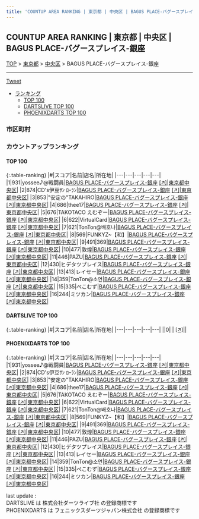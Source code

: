 ```yaml
---
title: 'COUNTUP AREA RANKING | 東京都 | 中央区 | BAGUS PLACE-バグースプレイス-銀座'
---
```

## COUNTUP AREA RANKING | 東京都 | 中央区 | BAGUS PLACE-バグースプレイス-銀座

[TOP](/darts/rank/) > [東京都](/darts/rank/東京都/) > [中央区](/darts/rank/東京都/中央区/) > BAGUS PLACE-バグースプレイス-銀座

___

<a href="https://twitter.com/share?ref_src=twsrc%5Etfw" data-text="COUNTUP AREA RANKING | 東京都中央区BAGUS PLACE-バグースプレイス-銀座" class="twitter-share-button" data-hashtags="DARTSLIVE,PHOENIXDARTS,darts,ダーツ" data-show-count="false">Tweet</a>

* [ランキング](#カウントアップランキング)
    * [TOP 100](#top-100)
    * [DARTSLIVE TOP 100](#dartslive-top-100)
    * [PHOENIXDARTS TOP 100](#phoenixdarts-top-100)

### 市区町村

<ul>

</ul>

### カウントアップランキング

#### TOP 100



{:.table-ranking}
|#|スコア|名前|店名|所在地|
|---|---|---|---|---|
|1|931|<span class="rank-name-pd">yossee♪@戦闘員</span>|<a href="/darts/rank/shops/59136.html">BAGUS PLACE-バグースプレイス-銀座</a> <a href="https://vs.phoenixdarts.com/jp/shop/shopDetailInfo/s_59136?s_seq=59136">[↗]</a>|<a href="/darts/rank/東京都/中央区">東京都中央区</a>|
|2|874|<span class="rank-name-pd">CD&#x27;s伊豆ｻﾝ ﾛｰﾗﾝ</span>|<a href="/darts/rank/shops/59136.html">BAGUS PLACE-バグースプレイス-銀座</a> <a href="https://vs.phoenixdarts.com/jp/shop/shopDetailInfo/s_59136?s_seq=59136">[↗]</a>|<a href="/darts/rank/東京都/中央区">東京都中央区</a>|
|3|853|<span class="rank-name-pd">&quot;安定の&quot;TAKAHIRO</span>|<a href="/darts/rank/shops/59136.html">BAGUS PLACE-バグースプレイス-銀座</a> <a href="https://vs.phoenixdarts.com/jp/shop/shopDetailInfo/s_59136?s_seq=59136">[↗]</a>|<a href="/darts/rank/東京都/中央区">東京都中央区</a>|
|4|686|<span class="rank-name-pd">thee17</span>|<a href="/darts/rank/shops/59136.html">BAGUS PLACE-バグースプレイス-銀座</a> <a href="https://vs.phoenixdarts.com/jp/shop/shopDetailInfo/s_59136?s_seq=59136">[↗]</a>|<a href="/darts/rank/東京都/中央区">東京都中央区</a>|
|5|676|<span class="rank-name-pd">TAKOTACO えむぞー</span>|<a href="/darts/rank/shops/59136.html">BAGUS PLACE-バグースプレイス-銀座</a> <a href="https://vs.phoenixdarts.com/jp/shop/shopDetailInfo/s_59136?s_seq=59136">[↗]</a>|<a href="/darts/rank/東京都/中央区">東京都中央区</a>|
|6|622|<span class="rank-name-pd">VirtualCard</span>|<a href="/darts/rank/shops/59136.html">BAGUS PLACE-バグースプレイス-銀座</a> <a href="https://vs.phoenixdarts.com/jp/shop/shopDetailInfo/s_59136?s_seq=59136">[↗]</a>|<a href="/darts/rank/東京都/中央区">東京都中央区</a>|
|7|621|<span class="rank-name-pd">TonTon@배호나</span>|<a href="/darts/rank/shops/59136.html">BAGUS PLACE-バグースプレイス-銀座</a> <a href="https://vs.phoenixdarts.com/jp/shop/shopDetailInfo/s_59136?s_seq=59136">[↗]</a>|<a href="/darts/rank/東京都/中央区">東京都中央区</a>|
|8|569|<span class="rank-name-pd">FUNKYZ~【和】</span>|<a href="/darts/rank/shops/59136.html">BAGUS PLACE-バグースプレイス-銀座</a> <a href="https://vs.phoenixdarts.com/jp/shop/shopDetailInfo/s_59136?s_seq=59136">[↗]</a>|<a href="/darts/rank/東京都/中央区">東京都中央区</a>|
|9|491|<span class="rank-name-pd">369</span>|<a href="/darts/rank/shops/59136.html">BAGUS PLACE-バグースプレイス-銀座</a> <a href="https://vs.phoenixdarts.com/jp/shop/shopDetailInfo/s_59136?s_seq=59136">[↗]</a>|<a href="/darts/rank/東京都/中央区">東京都中央区</a>|
|10|477|<span class="rank-name-pd">敦煌</span>|<a href="/darts/rank/shops/59136.html">BAGUS PLACE-バグースプレイス-銀座</a> <a href="https://vs.phoenixdarts.com/jp/shop/shopDetailInfo/s_59136?s_seq=59136">[↗]</a>|<a href="/darts/rank/東京都/中央区">東京都中央区</a>|
|11|446|<span class="rank-name-pd">PAZU</span>|<a href="/darts/rank/shops/59136.html">BAGUS PLACE-バグースプレイス-銀座</a> <a href="https://vs.phoenixdarts.com/jp/shop/shopDetailInfo/s_59136?s_seq=59136">[↗]</a>|<a href="/darts/rank/東京都/中央区">東京都中央区</a>|
|12|430|<span class="rank-name-pd">ヒデタツプレイス</span>|<a href="/darts/rank/shops/59136.html">BAGUS PLACE-バグースプレイス-銀座</a> <a href="https://vs.phoenixdarts.com/jp/shop/shopDetailInfo/s_59136?s_seq=59136">[↗]</a>|<a href="/darts/rank/東京都/中央区">東京都中央区</a>|
|13|413|<span class="rank-name-pd">レイセー</span>|<a href="/darts/rank/shops/59136.html">BAGUS PLACE-バグースプレイス-銀座</a> <a href="https://vs.phoenixdarts.com/jp/shop/shopDetailInfo/s_59136?s_seq=59136">[↗]</a>|<a href="/darts/rank/東京都/中央区">東京都中央区</a>|
|14|359|<span class="rank-name-pd">TonTon@소연</span>|<a href="/darts/rank/shops/59136.html">BAGUS PLACE-バグースプレイス-銀座</a> <a href="https://vs.phoenixdarts.com/jp/shop/shopDetailInfo/s_59136?s_seq=59136">[↗]</a>|<a href="/darts/rank/東京都/中央区">東京都中央区</a>|
|15|335|<span class="rank-name-pd">ぺこむず</span>|<a href="/darts/rank/shops/59136.html">BAGUS PLACE-バグースプレイス-銀座</a> <a href="https://vs.phoenixdarts.com/jp/shop/shopDetailInfo/s_59136?s_seq=59136">[↗]</a>|<a href="/darts/rank/東京都/中央区">東京都中央区</a>|
|16|244|<span class="rank-name-pd">ミツカン</span>|<a href="/darts/rank/shops/59136.html">BAGUS PLACE-バグースプレイス-銀座</a> <a href="https://vs.phoenixdarts.com/jp/shop/shopDetailInfo/s_59136?s_seq=59136">[↗]</a>|<a href="/darts/rank/東京都/中央区">東京都中央区</a>|


#### DARTSLIVE TOP 100



{:.table-ranking}
|#|スコア|名前|店名|所在地|
|---|---|---|---|---|
||0|<span class="rank-name-dl"> </span>|<a href="/darts/rank/shops/.html"></a> <a href="">[↗]</a>|<a href="/darts/rank//"></a>|


#### PHOENIXDARTS TOP 100



{:.table-ranking}
|#|スコア|名前|店名|所在地|
|---|---|---|---|---|
|1|931|<span class="rank-name-pd">yossee♪@戦闘員</span>|<a href="/darts/rank/shops/59136.html">BAGUS PLACE-バグースプレイス-銀座</a> <a href="https://vs.phoenixdarts.com/jp/shop/shopDetailInfo/s_59136?s_seq=59136">[↗]</a>|<a href="/darts/rank/東京都/中央区">東京都中央区</a>|
|2|874|<span class="rank-name-pd">CD&#x27;s伊豆ｻﾝ ﾛｰﾗﾝ</span>|<a href="/darts/rank/shops/59136.html">BAGUS PLACE-バグースプレイス-銀座</a> <a href="https://vs.phoenixdarts.com/jp/shop/shopDetailInfo/s_59136?s_seq=59136">[↗]</a>|<a href="/darts/rank/東京都/中央区">東京都中央区</a>|
|3|853|<span class="rank-name-pd">&quot;安定の&quot;TAKAHIRO</span>|<a href="/darts/rank/shops/59136.html">BAGUS PLACE-バグースプレイス-銀座</a> <a href="https://vs.phoenixdarts.com/jp/shop/shopDetailInfo/s_59136?s_seq=59136">[↗]</a>|<a href="/darts/rank/東京都/中央区">東京都中央区</a>|
|4|686|<span class="rank-name-pd">thee17</span>|<a href="/darts/rank/shops/59136.html">BAGUS PLACE-バグースプレイス-銀座</a> <a href="https://vs.phoenixdarts.com/jp/shop/shopDetailInfo/s_59136?s_seq=59136">[↗]</a>|<a href="/darts/rank/東京都/中央区">東京都中央区</a>|
|5|676|<span class="rank-name-pd">TAKOTACO えむぞー</span>|<a href="/darts/rank/shops/59136.html">BAGUS PLACE-バグースプレイス-銀座</a> <a href="https://vs.phoenixdarts.com/jp/shop/shopDetailInfo/s_59136?s_seq=59136">[↗]</a>|<a href="/darts/rank/東京都/中央区">東京都中央区</a>|
|6|622|<span class="rank-name-pd">VirtualCard</span>|<a href="/darts/rank/shops/59136.html">BAGUS PLACE-バグースプレイス-銀座</a> <a href="https://vs.phoenixdarts.com/jp/shop/shopDetailInfo/s_59136?s_seq=59136">[↗]</a>|<a href="/darts/rank/東京都/中央区">東京都中央区</a>|
|7|621|<span class="rank-name-pd">TonTon@배호나</span>|<a href="/darts/rank/shops/59136.html">BAGUS PLACE-バグースプレイス-銀座</a> <a href="https://vs.phoenixdarts.com/jp/shop/shopDetailInfo/s_59136?s_seq=59136">[↗]</a>|<a href="/darts/rank/東京都/中央区">東京都中央区</a>|
|8|569|<span class="rank-name-pd">FUNKYZ~【和】</span>|<a href="/darts/rank/shops/59136.html">BAGUS PLACE-バグースプレイス-銀座</a> <a href="https://vs.phoenixdarts.com/jp/shop/shopDetailInfo/s_59136?s_seq=59136">[↗]</a>|<a href="/darts/rank/東京都/中央区">東京都中央区</a>|
|9|491|<span class="rank-name-pd">369</span>|<a href="/darts/rank/shops/59136.html">BAGUS PLACE-バグースプレイス-銀座</a> <a href="https://vs.phoenixdarts.com/jp/shop/shopDetailInfo/s_59136?s_seq=59136">[↗]</a>|<a href="/darts/rank/東京都/中央区">東京都中央区</a>|
|10|477|<span class="rank-name-pd">敦煌</span>|<a href="/darts/rank/shops/59136.html">BAGUS PLACE-バグースプレイス-銀座</a> <a href="https://vs.phoenixdarts.com/jp/shop/shopDetailInfo/s_59136?s_seq=59136">[↗]</a>|<a href="/darts/rank/東京都/中央区">東京都中央区</a>|
|11|446|<span class="rank-name-pd">PAZU</span>|<a href="/darts/rank/shops/59136.html">BAGUS PLACE-バグースプレイス-銀座</a> <a href="https://vs.phoenixdarts.com/jp/shop/shopDetailInfo/s_59136?s_seq=59136">[↗]</a>|<a href="/darts/rank/東京都/中央区">東京都中央区</a>|
|12|430|<span class="rank-name-pd">ヒデタツプレイス</span>|<a href="/darts/rank/shops/59136.html">BAGUS PLACE-バグースプレイス-銀座</a> <a href="https://vs.phoenixdarts.com/jp/shop/shopDetailInfo/s_59136?s_seq=59136">[↗]</a>|<a href="/darts/rank/東京都/中央区">東京都中央区</a>|
|13|413|<span class="rank-name-pd">レイセー</span>|<a href="/darts/rank/shops/59136.html">BAGUS PLACE-バグースプレイス-銀座</a> <a href="https://vs.phoenixdarts.com/jp/shop/shopDetailInfo/s_59136?s_seq=59136">[↗]</a>|<a href="/darts/rank/東京都/中央区">東京都中央区</a>|
|14|359|<span class="rank-name-pd">TonTon@소연</span>|<a href="/darts/rank/shops/59136.html">BAGUS PLACE-バグースプレイス-銀座</a> <a href="https://vs.phoenixdarts.com/jp/shop/shopDetailInfo/s_59136?s_seq=59136">[↗]</a>|<a href="/darts/rank/東京都/中央区">東京都中央区</a>|
|15|335|<span class="rank-name-pd">ぺこむず</span>|<a href="/darts/rank/shops/59136.html">BAGUS PLACE-バグースプレイス-銀座</a> <a href="https://vs.phoenixdarts.com/jp/shop/shopDetailInfo/s_59136?s_seq=59136">[↗]</a>|<a href="/darts/rank/東京都/中央区">東京都中央区</a>|
|16|244|<span class="rank-name-pd">ミツカン</span>|<a href="/darts/rank/shops/59136.html">BAGUS PLACE-バグースプレイス-銀座</a> <a href="https://vs.phoenixdarts.com/jp/shop/shopDetailInfo/s_59136?s_seq=59136">[↗]</a>|<a href="/darts/rank/東京都/中央区">東京都中央区</a>|


<div class="footer border-top border-gray-light mt-5 pt-3 text-right text-gray">
    last update : <span style="font-weight: italic" id="foot_last_modified"></span><br />
    DARTSLIVE は 株式会社ダーツライブ社 の登録商標です<br />
    PHOENIXDARTS は フェニックスダーツジャパン株式会社 の登録商標です<br />
</div>

<script src="https://cdnjs.cloudflare.com/ajax/libs/jquery.tablesorter/2.31.3/js/jquery.tablesorter.min.js" integrity="sha512-qzgd5cYSZcosqpzpn7zF2ZId8f/8CHmFKZ8j7mU4OUXTNRd5g+ZHBPsgKEwoqxCtdQvExE5LprwwPAgoicguNg==" crossorigin="anonymous" referrerpolicy="no-referrer"></script>
<link rel="stylesheet" href="https://cdnjs.cloudflare.com/ajax/libs/jquery.tablesorter/2.31.3/css/theme.default.min.css" integrity="sha512-wghhOJkjQX0Lh3NSWvNKeZ0ZpNn+SPVXX1Qyc9OCaogADktxrBiBdKGDoqVUOyhStvMBmJQ8ZdMHiR3wuEq8+w==" crossorigin="anonymous" referrerpolicy="no-referrer" />
<script>
$(function() {
    $(".table-ranking").tablesorter({sortList:[[0, 0]]});
    $("#foot_last_modified").text(formatDate(new Date(document.lastModified), 'yyyy-MM-dd HH:mm:ss'));
});
</script>

<script async src="https://platform.twitter.com/widgets.js" charset="utf-8"></script>